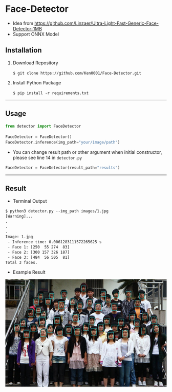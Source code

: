 # Face-Detector
* Idea from https://github.com/Linzaer/Ultra-Light-Fast-Generic-Face-Detector-1MB
* Support ONNX Model

## Installation
1. Download Repository

    ```$ git clone https://github.com/Ken0001/Face-Detector.git```

2. Install Python Package

    ```$ pip install -r requirements.txt```

---
## Usage
```python
from detector import FaceDetector

FaceDetector = FaceDetector()
FaceDetector.inference(img_path="your/image/path")
```

* You can change result path or other argument when initial constructor, please see line 14 in ```detector.py```
```python
FaceDetector = FaceDetector(result_path="results")
```
---
## Result
* Terminal Output
```
$ python3 detector.py --img_path images/1.jpg
[Warning]...
.
.
.
Image: 1.jpg
 - Inference time: 0.0061283111572265625 s
 - Face 1: [250  55 274  83]
 - Face 2: [300 157 326 187]
 - Face 3: [484  56 505  81]
Total 3 faces.
```

* Example Result

![img2](https://github.com/Ken0001/Face-Detector/blob/main/1.jpg)
